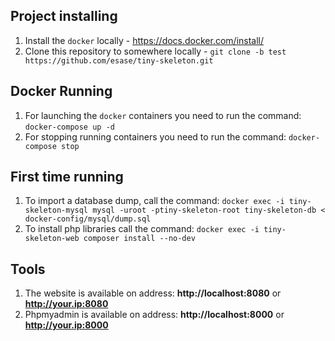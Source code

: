 Project installing 
------------------

1. Install the `docker` locally - https://docs.docker.com/install/
1. Clone this repository to somewhere locally - `git clone -b test https://github.com/esase/tiny-skeleton.git`

Docker Running
--------------

1. For launching the `docker` containers you need to run the command: `docker-compose up -d`
1. For stopping running containers you need to run the command: `docker-compose stop`


First time running
-------------------
1. To import a database dump, call the command: `docker exec -i tiny-skeleton-mysql mysql -uroot -ptiny-skeleton-root tiny-skeleton-db < docker-config/mysql/dump.sql`
1. To install php libraries call the command: `docker exec -i tiny-skeleton-web composer install --no-dev`

Tools
-----

1. The website is available on address: **http://localhost:8080** or **http://your.ip:8080**
1. Phpmyadmin is available on address: **http://localhost:8000** or **http://your.ip:8000**
